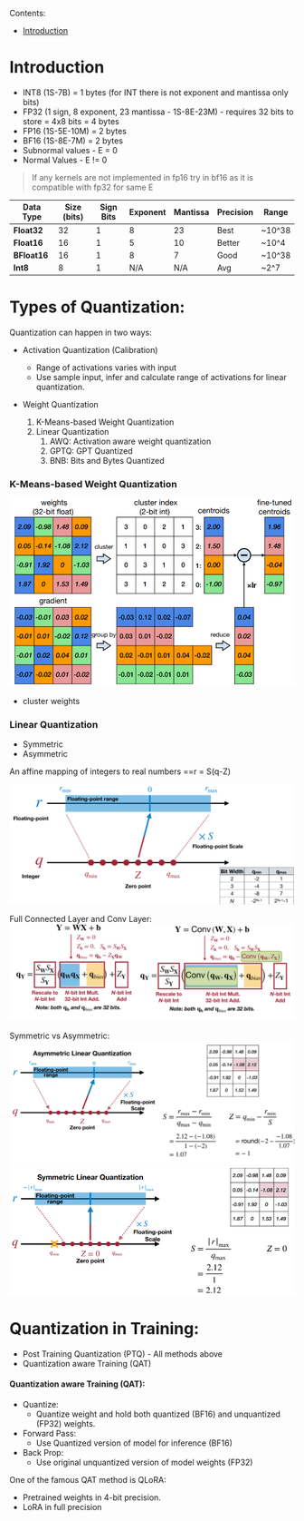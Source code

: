 Contents:
- [Introduction](#Introduction)

# Introduction

- INT8 (1S-7B) = 1 bytes (for INT there is not exponent and mantissa only bits)
- FP32 (1 sign, 8 exponent, 23 mantissa - 1S-8E-23M) - requires 32 bits to store = 4x8 bits = 4 bytes
- FP16 (1S-5E-10M) = 2 bytes
- BF16 (1S-8E-7M) = 2 bytes
- Subnormal values -  E = 0
- Normal Values - E != 0

> If any kernels are not implemented in fp16 try in bf16 as it is compatible with fp32 for same E
 
| Data Type    | Size (bits) | Sign Bits | Exponent | Mantissa | Precision | Range  |
| ------------ | ----------- | --------- | -------- | -------- | --------- | ------ |
| **Float32**  | 32          | 1         | 8        | 23       | Best      | ~10^38 |
| **Float16**  | 16          | 1         | 5        | 10       | Better    | ~10^4  |
| **BFloat16** | 16          | 1         | 8        | 7        | Good      | ~10^38 |
| **Int8**     | 8           | 1         | N/A      | N/A      | Avg       | ~2^7   |

# Types of Quantization:

Quantization can happen in two ways:
- Activation Quantization (Calibration)
	- Range of activations varies with input
	- Use sample input, infer and calculate range of activations for linear quantization. 

- Weight Quantization
	1. K-Means-based Weight Quantization
	2. Linear Quantization
		1. AWQ: Activation aware weight quantization
		2. GPTQ: GPT Quantized
		3. BNB: Bits and Bytes Quantized

### K-Means-based Weight Quantization

![](attachments/Pasted%20image%2020240704184537.png)
- cluster weights

### Linear Quantization
- Symmetric 
- Asymmetric

An affine mapping of integers to real numbers ==r = S(q-Z)

![](attachments/Pasted%20image%2020240704184804.png)

Full Connected Layer and Conv Layer:
![](attachments/Pasted%20image%2020240704185026.png)

Symmetric vs Asymmetric:
![](attachments/Pasted%20image%2020240704185237.png)![](attachments/Pasted%20image%2020240704185253.png)


# Quantization in Training:
- Post Training Quantization (PTQ) - All methods above
- Quantization aware Training (QAT)

#### Quantization aware Training (QAT):
- Quantize:
	- Quantize weight and hold both quantized (BF16) and unquantized (FP32) weights. 
- Forward Pass:
	- Use Quantized version of model for inference (BF16)
- Back Prop:
	- Use original unquantized version of model weights (FP32)


One of the famous QAT method is QLoRA:
- Pretrained weights in 4-bit precision.
- LoRA in full precision



